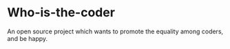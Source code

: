 # Who-is-the-coder
An open source project which wants to promote the equality among coders, and be happy.
